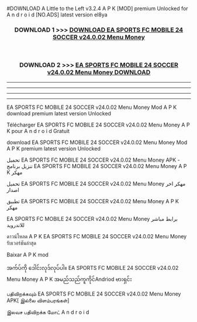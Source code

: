 #DOWNLOAD A Little to the Left v3.2.4 A P K [MOD] premium Unlocked for A n d r o i d [NO.ADS] latest version el8ya 



<div align="center">

<h3>DOWNLOAD 1 >>> <a href="https://downloadmod1.web.app/?judul=EA SPORTS FC MOBILE 24 SOCCER v24.0.02 Menu Money ">DOWNLOAD EA SPORTS FC MOBILE 24 SOCCER v24.0.02 Menu Money </a></h3><br>

<h3>DOWNLOAD 2 >>> <a href="https://downloadmod1.web.app/?judul=EA SPORTS FC MOBILE 24 SOCCER v24.0.02 Menu Money ">EA SPORTS FC MOBILE 24 SOCCER v24.0.02 Menu Money  DOWNLOAD </a></h3>

</div>


----------------------------------------------------------

----------------------------------------------------------

----------------------------------------------------------

----------------------------------------------------------


EA SPORTS FC MOBILE 24 SOCCER v24.0.02 Menu Money  Mod A P K download premium latest version Unlocked

Télécharger EA SPORTS FC MOBILE 24 SOCCER v24.0.02 Menu Money  A P K pour A n d r o i d Gratuit

download EA SPORTS FC MOBILE 24 SOCCER v24.0.02 Menu Money  Mod A P K premium latest version Unlocked

تحميل EA SPORTS FC MOBILE 24 SOCCER v24.0.02 Menu Money  APK - تنزيل برنامج EA SPORTS FC MOBILE 24 SOCCER v24.0.02 Menu Money  A P K مهكر

تحميل EA SPORTS FC MOBILE 24 SOCCER v24.0.02 Menu Money  مهكر اخر اصدار

تطبيق EA SPORTS FC MOBILE 24 SOCCER v24.0.02 Menu Money  A P K مهكر

EA SPORTS FC MOBILE 24 SOCCER v24.0.02 Menu Money  برابط مباشر للاندرويد

ดาวน์โหลด A P K EA SPORTS FC MOBILE 24 SOCCER v24.0.02 Menu Money  รับเวอร์ชันล่าสุด

Baixar A P K mod

အက်ပ်ကို ဒေါင်းလုဒ်လုပ်ပါ။ EA SPORTS FC MOBILE 24 SOCCER v24.0.02 Menu Money  A P K အမည်သည်ကူကိုင်Andriod ဗားရှင်း

பதிவிறக்கவும் EA SPORTS FC MOBILE 24 SOCCER v24.0.02 Menu Money  APK[ இல்லை விளம்பரங்கள்] 
 
இலவச பதிவிறக்க மோட் A n d r o i d



